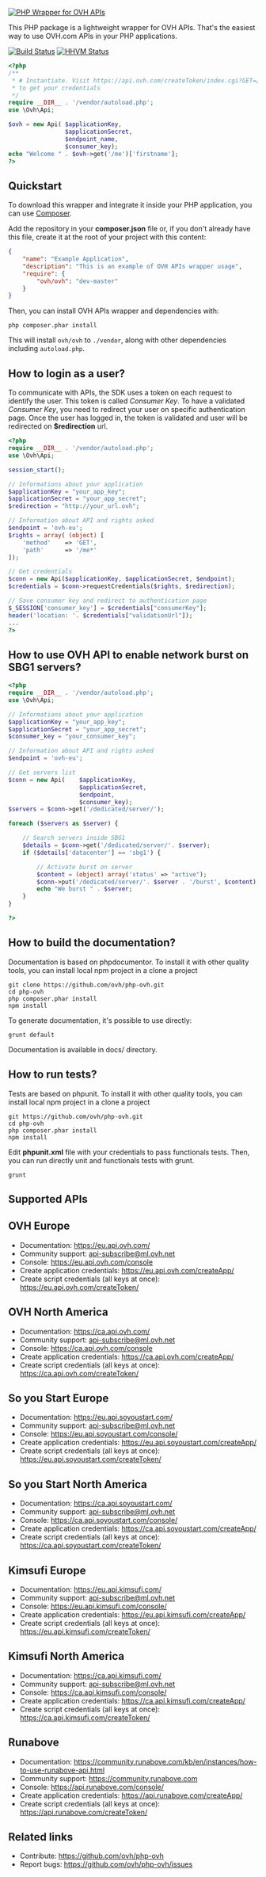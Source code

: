 [![PHP Wrapper for OVH APIs](https://github.com/ovh/php-ovh/blob/master/img/logo.png)](https://packagist.org/packages/ovh/ovh)

This PHP package is a lightweight wrapper for OVH APIs. That's the easiest way to use OVH.com APIs in your PHP applications.

[![Build Status](https://travis-ci.org/ovh/php-ovh.svg)](https://travis-ci.org/ovh/php-ovh)
[![HHVM Status](https://img.shields.io/hhvm/ovh/ovh.svg)](http://hhvm.h4cc.de/package/ovh/ovh)

```php
<?php
/**
 * # Instantiate. Visit https://api.ovh.com/createToken/index.cgi?GET=/me
 * to get your credentials
 */
require __DIR__ . '/vendor/autoload.php';
use \Ovh\Api;

$ovh = new Api( $applicationKey,
                $applicationSecret,
                $endpoint_name,
                $consumer_key);
echo "Welcome " . $ovh->get('/me')['firstname'];
?>
```

Quickstart
----------

To download this wrapper and integrate it inside your PHP application, you can use [Composer](https://getcomposer.org).

Add the repository in your **composer.json** file or, if you don't already have 
this file, create it at the root of your project with this content:

```json
{
    "name": "Example Application",
    "description": "This is an example of OVH APIs wrapper usage",
    "require": {
        "ovh/ovh": "dev-master"
    }
}

```

Then, you can install OVH APIs wrapper and dependencies with:

    php composer.phar install

This will install ``ovh/ovh`` to ``./vendor``, along with other dependencies
including ``autoload.php``.

How to login as a user?
-----------------------

To communicate with APIs, the SDK uses a token on each request to identify the
user. This token is called *Consumer Key*. To have a validated *Consumer Key*,
you need to redirect your user on specific authentication page. Once the user has 
logged in, the token is validated and user will be redirected on __$redirection__ url.

```php
<?php
require __DIR__ . '/vendor/autoload.php';
use \Ovh\Api;

session_start();

// Informations about your application
$applicationKey = "your_app_key";
$applicationSecret = "your_app_secret";
$redirection = "http://your_url.ovh";

// Information about API and rights asked
$endpoint = 'ovh-eu';
$rights = array( (object) [
    'method'    => 'GET',
    'path'      => '/me*'
]);

// Get credentials
$conn = new Api($applicationKey, $applicationSecret, $endpoint);
$credentials = $conn->requestCredentials($rights, $redirection);

// Save consumer key and redirect to authentication page
$_SESSION['consumer_key'] = $credentials["consumerKey"];
header('location: '. $credentials["validationUrl"]);
...
?>
```

How to use OVH API to enable network burst on SBG1 servers?
-----------------------------------------------------------

```php
<?php
require __DIR__ . '/vendor/autoload.php';
use \Ovh\Api;

// Informations about your application
$applicationKey = "your_app_key";
$applicationSecret = "your_app_secret";
$consumer_key = "your_consumer_key";

// Information about API and rights asked
$endpoint = 'ovh-eu';

// Get servers list
$conn = new Api(    $applicationKey,
                    $applicationSecret,
                    $endpoint,
                    $consumer_key);
$servers = $conn->get('/dedicated/server/');

foreach ($servers as $server) {

    // Search servers inside SBG1
    $details = $conn->get('/dedicated/server/'. $server);
    if ($details['datacenter'] == 'sbg1') {

        // Activate burst on server
        $content = (object) array('status' => "active");
        $conn->put('/dedicated/server/'. $server . '/burst', $content);
        echo "We burst " . $server;
    }
}

?>
```

How to build the documentation?
-------------------------------

Documentation is based on phpdocumentor. To install it with other quality tools,
you can install local npm project in a clone a project

    git clone https://github.com/ovh/php-ovh.git
    cd php-ovh
    php composer.phar install
    npm install

To generate documentation, it's possible to use directly:

    grunt default

Documentation is available in docs/ directory.

How to run tests?
-----------------

Tests are based on phpunit. To install it with other quality tools, you can install
local npm project in a clone a project

    git https://github.com/ovh/php-ovh.git
    cd php-ovh
    php composer.phar install
    npm install

Edit **phpunit.xml** file with your credentials to pass functionals tests. Then,
you can run directly unit and functionals tests with grunt.

    grunt

Supported APIs
--------------

## OVH Europe

 * Documentation: https://eu.api.ovh.com/
 * Community support: api-subscribe@ml.ovh.net
 * Console: https://eu.api.ovh.com/console
 * Create application credentials: https://eu.api.ovh.com/createApp/
 * Create script credentials (all keys at once): https://eu.api.ovh.com/createToken/

## OVH North America

 * Documentation: https://ca.api.ovh.com/
 * Community support: api-subscribe@ml.ovh.net
 * Console: https://ca.api.ovh.com/console
 * Create application credentials: https://ca.api.ovh.com/createApp/
 * Create script credentials (all keys at once): https://ca.api.ovh.com/createToken/

## So you Start Europe

 * Documentation: https://eu.api.soyoustart.com/
 * Community support: api-subscribe@ml.ovh.net
 * Console: https://eu.api.soyoustart.com/console/
 * Create application credentials: https://eu.api.soyoustart.com/createApp/
 * Create script credentials (all keys at once): https://eu.api.soyoustart.com/createToken/

## So you Start North America

 * Documentation: https://ca.api.soyoustart.com/
 * Community support: api-subscribe@ml.ovh.net
 * Console: https://ca.api.soyoustart.com/console/
 * Create application credentials: https://ca.api.soyoustart.com/createApp/
 * Create script credentials (all keys at once): https://ca.api.soyoustart.com/createToken/

## Kimsufi Europe

 * Documentation: https://eu.api.kimsufi.com/
 * Community support: api-subscribe@ml.ovh.net
 * Console: https://eu.api.kimsufi.com/console/
 * Create application credentials: https://eu.api.kimsufi.com/createApp/
 * Create script credentials (all keys at once): https://eu.api.kimsufi.com/createToken/

## Kimsufi North America

 * Documentation: https://ca.api.kimsufi.com/
 * Community support: api-subscribe@ml.ovh.net
 * Console: https://ca.api.kimsufi.com/console/
 * Create application credentials: https://ca.api.kimsufi.com/createApp/
 * Create script credentials (all keys at once): https://ca.api.kimsufi.com/createToken/

## Runabove

 * Documentation: https://community.runabove.com/kb/en/instances/how-to-use-runabove-api.html
 * Community support: https://community.runabove.com
 * Console: https://api.runabove.com/console/
 * Create application credentials: https://api.runabove.com/createApp/
 * Create script credentials (all keys at once): https://api.runabove.com/createToken/

## Related links

 * Contribute: https://github.com/ovh/php-ovh
 * Report bugs: https://github.com/ovh/php-ovh/issues

